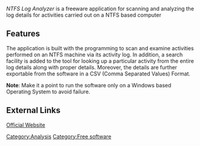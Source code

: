 *NTFS Log Analyzer* is a freeware application for scanning and analyzing
the log details for activities carried out on a NTFS based computer

## Features

The application is built with the programming to scan and examine
activities performed on an NTFS machine via its activity log. In
addition, a search facility is added to the tool for looking up a
particular activity from the entire log details along with proper
details. Moreover, the details are further exportable from the software
in a CSV (Comma Separated Values) Format.

**Note**: Make it a point to run the software only on a Windows based
Operating System to avoid failure.

## External Links

[Official Website](http://www.systoolsgroup.com/)

[Category:Analysis](Category:Analysis "wikilink") [Category:Free
software](Category:Free_software "wikilink")